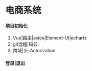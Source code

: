 # 电商系统

#### 项目初始化

1. Vue|路由|axios|Element-UI|echarts
2. git远程|码云
3. 跨域|头-Autorization

#### 登录|退出
